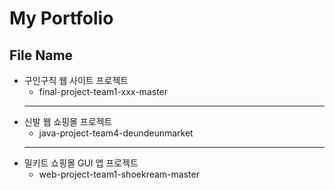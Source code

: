 # My Portfolio

## File Name
 - 구인구직 웹 사이트 프로젝트 
   - final-project-team1-xxx-master
    <hr>
 - 신발 웹 쇼핑몰 프로젝트
   - java-project-team4-deundeunmarket
    <hr>
 - 밀키트 쇼핑몰 GUI 앱 프로젝트
   - web-project-team1-shoekream-master
